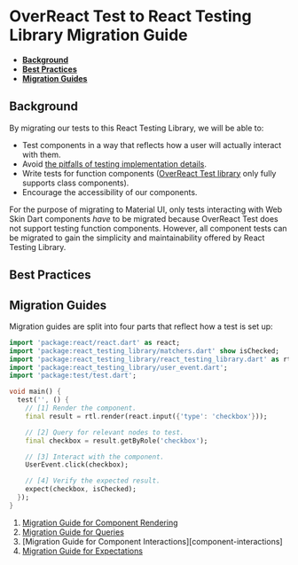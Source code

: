 # OverReact Test to React Testing Library Migration Guide

- **[Background](#background)**
- **[Best Practices](#best-practices)**
- **[Migration Guides](#migration-guides)**

## Background

By migrating our tests to this React Testing Library, we will be able to:

- Test components in a way that reflects how a user will actually interact with them.
- Avoid [the pitfalls of testing implementation details][implementation-details].
- Write tests for function components ([OverReact Test library][over-react-test] only fully supports class components).
- Encourage the accessibility of our components.

For the purpose of migrating to Material UI, only tests interacting with Web Skin Dart components _have_ to be migrated
because OverReact Test does not support testing function components. However, all component tests can be migrated to
gain the simplicity and maintainability offered by React Testing Library.

## Best Practices

## Migration Guides

Migration guides are split into four parts that reflect how a test is set up:

```dart
import 'package:react/react.dart' as react;
import 'package:react_testing_library/matchers.dart' show isChecked;
import 'package:react_testing_library/react_testing_library.dart' as rtl;
import 'package:react_testing_library/user_event.dart';
import 'package:test/test.dart';

void main() {
  test('', () {
    // [1] Render the component.
    final result = rtl.render(react.input({'type': 'checkbox'}));

    // [2] Query for relevant nodes to test.
    final checkbox = result.getByRole('checkbox');

    // [3] Interact with the component.
    UserEvent.click(checkbox);

    // [4] Verify the expected result.
    expect(checkbox, isChecked);
  });
}
```

1. [Migration Guide for Component Rendering][rendering-migration-guide]
1. [Migration Guide for Queries][queries-migration-guide]
1. [Migration Guide for Component Interactions][component-interactions]
1. [Migration Guide for Expectations][expectations-migration-guide]

[over-react-test]: https://github.com/Workiva/over_react_test
[implementation-details]: https://kentcdodds.com/blog/testing-implementation-details
[rendering-migration-guide]: https://github.com/Workiva/react_testing_library/blob/master/doc/migration_guides/component_rendering.md
[queries-migration-guide]: https://github.com/Workiva/react_testing_library/blob/master/doc/migration_guides/queries.md
[expectations-migration-guide]: https://github.com/Workiva/react_testing_library/blob/master/doc/migration_guides/expectations.md
